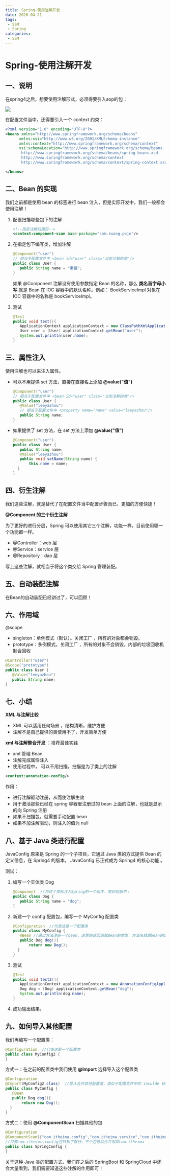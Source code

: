 ```yaml
---
title: Spring-使用注解开发
date: 2020-04-21
tags: 
 - SSM 
 - Spring
categories:
 - SSM
---
```


# Spring-使用注解开发

## 一、说明

在spring4之后，想要使用注解形式，必须得要引入aop的包：

![](./assets/173.png)

在配置文件当中，还得要引入一个 context 约束：

```xml
<?xml version="1.0" encoding="UTF-8"?>
<beans xmlns="http://www.springframework.org/schema/beans"
      xmlns:xsi="http://www.w3.org/2001/XMLSchema-instance"
      xmlns:context="http://www.springframework.org/schema/context"
      xsi:schemaLocation="http://www.springframework.org/schema/beans
       http://www.springframework.org/schema/beans/spring-beans.xsd
       http://www.springframework.org/schema/context
       http://www.springframework.org/schema/context/spring-context.xsd">

</beans>
```

## 二、Bean 的实现

我们之前都是使用 bean 的标签进行 bean 注入，但是实际开发中，我们一般都会使用注解！

1. 配置扫描哪些包下的注解

   ```xml
   <!--指定注解扫描包-->
   <context:component-scan base-package="com.kuang.pojo"/>
   ```

2. 在指定包下编写类，增加注解

   ```java
   @Component("user")
   // 相当于配置文件中 <bean id="user" class="当前注解的类"/>
   public class User {
      public String name = "秦疆";
   }
   ```

   如果 @Component 注解没有使用参数指定 Bean 的名称，那么 **类名首字母小写** 就是 Bean 在 IOC 容器中的默认名称。例如： BookServiceImpl 对象在 IOC 容器中的名称是 bookServiceImpl。

3. 测试

   ```java
   @Test
   public void test(){
      ApplicationContext applicationContext = new ClassPathXmlApplicationContext("beans.xml");
      User user = (User) applicationContext.getBean("user");
      System.out.println(user.name);
   }
   ```

## 三、属性注入

使用注解也可以来注入属性。

- 可以不用提供 set 方法，直接在直接名上添加 **@value("值")**

  ```java
  @Component("user")
  // 相当于配置文件中 <bean id="user" class="当前注解的类"/>
  public class User {
     @Value("leeyazhou")
     // 相当于配置文件中 <property name="name" value="leeyazhou"/>
     public String name;
  }
  ```

- 如果提供了 set 方法，在 set 方法上添加 **@value("值")**

  ```java
  @Component("user")
  public class User {
     public String name;
     @Value("leeyazhou")
     public void setName(String name) {
         this.name = name;
    }
  }
  ```

## 四、衍生注解

我们这些注解，就是替代了在配置文件当中配置步骤而已，更加的方便快捷！

**@Component 的三个衍生注解**

为了更好的进行分层，Spring 可以使用其它三个注解，功能一样，目前使用哪一个功能都一样。

- @Controller：web 层
- @Service：service 层
- @Repository：dao 层

写上这些注解，就相当于将这个类交给 Spring 管理装配。

## 五、自动装配注解

在Bean的自动装配已经讲过了，可以回顾！

## 六、作用域

@scope

- singleton：单例模式（默认）。关闭工厂 ，所有的对象都会销毁。
- prototype：多例模式。关闭工厂 ，所有的对象不会销毁。内部的垃圾回收机制会回收

```java
@Controller("user")
@Scope("prototype")
public class User {
   @Value("leeyazhou")
   public String name;
}
```

## 七、小结

**XML 与注解比较**

- XML 可以适用任何场景 ，结构清晰，维护方便
- 注解不是自己提供的类使用不了，开发简单方便

**xml 与注解整合开发** ：推荐最佳实践

- xml 管理 Bean
- 注解完成属性注入
- 使用过程中， 可以不用扫描，扫描是为了类上的注解

```xml
<context:annotation-config/>  
```

作用：

- 进行注解驱动注册，从而使注解生效
- 用于激活那些已经在 spring 容器里注册过的 bean 上面的注解，也就是显示的向 Spring 注册
- 如果不扫描包，就需要手动配置 bean
- 如果不加注解驱动，则注入的值为 null

## 八、基于 Java 类进行配置

JavaConfig 原来是 Spring 的一个子项目，它通过 Java 类的方式提供 Bean 的定义信息，在 Spring4 的版本， JavaConfig 已正式成为 Spring4 的核心功能 。

测试：

1. 编写一个实体类 Dog

   ```java
   @Component  //将这个类标注为Spring的一个组件，放到容器中！
   public class Dog {
      public String name = "dog";
   }
   ```

2. 新建一个 config 配置包，编写一个 MyConfig 配置类

   ```java
   @Configuration  //代表这是一个配置类
   public class MyConfig {
      @Bean //通过方法注册一个bean，这里的返回值就Bean的类型，方法名就是bean的id！
      public Dog dog(){
          return new Dog();
     }
   }
   ```

3. 测试

   ```java
   @Test
   public void test2(){
      ApplicationContext applicationContext = new AnnotationConfigApplicationContext(MyConfig.class);
      Dog dog = (Dog) applicationContext.getBean("dog");
      System.out.println(dog.name);
   }
   ```

4. 成功输出结果。

## 九、如何导入其他配置

我们再编写一个配置类：

```java
@Configuration  //代表这是一个配置类
public class MyConfig2 {
}
```

方式一：在之前的配置类中我们使用 **@Import** 选择导入这个配置类

```java
@Configuration
@Import(MyConfig2.class)  //导入合并其他配置类，类似于配置文件中的 inculde 标签
public class MyConfig {
   @Bean
   public Dog dog(){
       return new Dog();
  }
}
```

方式二：使用 **@ComponentScan** 扫描其他的包

```java
@Configuration
@ComponentScan({"com.itheima.config","com.itheima.service","com.itheima.dao"})  
//只要com.itheima.config包扫到了就行，三个包可以合并写成com.itheima
public class SpringConfig {
}
```

关于这种 Java 类的配置方式，我们在之后的 SpringBoot 和 SpringCloud 中还会大量看到，我们需要知道这些注解的作用即可！
